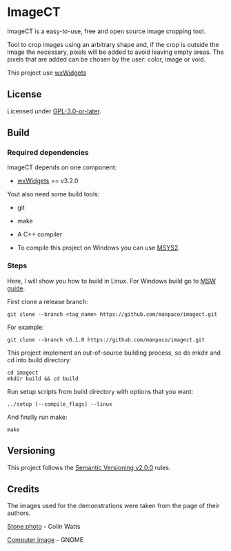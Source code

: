 # ImageCT

ImageCT is a easy-to-use, free and open source image cropping tool.

Tool to crop images using an arbitrary shape and, if the crop is outside the image the necessary, pixels will be added to avoid leaving empty areas. The pixels that are added can be chosen by the user: color, image or void.

This project use [wxWidgets](https://www.wxwidgets.org/)

## License

Licensed under [GPL-3.0-or-later](/COPYING).

## Build

### Required dependencies

ImageCT depends on one component:

- [wxWidgets](https://github.com/wxWidgets/wxWidgets) >= v3.2.0

Yout also need some build tools:

- git

- make

- A C++ compiler

- To compile this project on Windows you can use [MSYS2](https://www.msys2.org/).

### Steps

Here, I will show you how to build in Linux. For Windows build go to [MSW guide](/docs/msys2-build.md).

First clone a release branch:

    git clone --branch <tag_name> https://github.com/manpaco/imagect.git

For example:

    git clone --branch v0.1.0 https://github.com/manpaco/imagect.git

This project implement an out-of-source building process, so do mkdir and cd into build directory:

    cd imagect
    mkdir build && cd build

Run setup scripts from build directory with options that you want:

    ../setup [--compile_flags] --linux

And finally run make:

    make

## Versioning

This project follows the [Semantic Versioning v2.0.0](https://semver.org/spec/v2.0.0.html) rules.

## Credits

The images used for the demonstrations were taken from the page of their authors.

[Stone photo](https://unsplash.com/photos/u4ijcCaprRc) - Colin Watts

[Computer image](https://github.com/GNOME/adwaita-icon-theme) - GNOME
